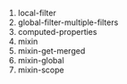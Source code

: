 1. local-filter
1. global-filter-multiple-filters
1. computed-properties
1. mixin
1. mixin-get-merged
1. mixin-global
1. mixin-scope

